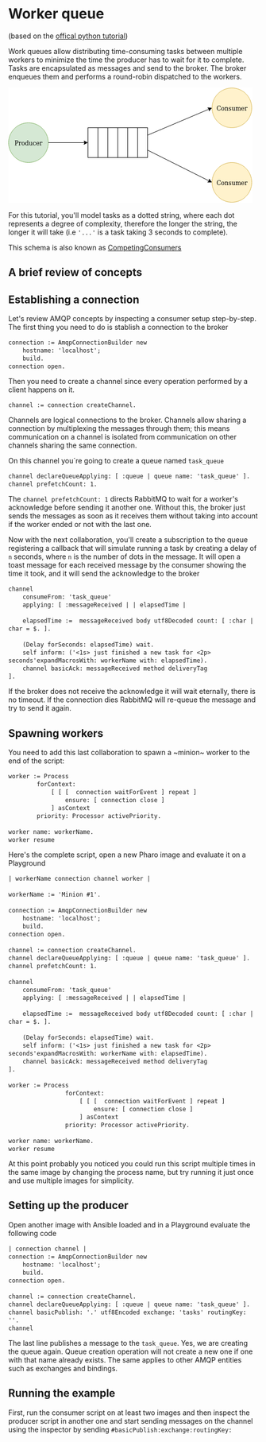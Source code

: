 # Worker queue
(based on the [offical python tutorial](https://www.rabbitmq.com/tutorials/tutorial-two-python.html))

Work queues allow distributing time-consuming tasks between multiple workers to minimize the time the producer has to wait for it to complete. Tasks are encapsulated as messages and send to the broker. The broker enqueues them and performs a round-robin dispatched to the workers.

![Diagram of producer/consumer](pc.png)

For this tutorial, you'll model tasks as a dotted string, where each dot represents a degree of complexity, therefore the longer the string, the longer it will take (i.e `'...'` is a task taking 3 seconds to complete).

This schema is also known as [CompetingConsumers](https://www.enterpriseintegrationpatterns.com/patterns/messaging/CompetingConsumers.html)

## A brief review of concepts 
## Establishing a connection 

Let's review AMQP concepts by inspecting a consumer setup step-by-step. The first thing you need to do is stablish a connection to the broker

````Smalltalk
connection := AmqpConnectionBuilder new
	hostname: 'localhost';
	build.
connection open.
````

Then you need to create a channel since every operation performed by a client happens on it.

````Smalltalk
channel := connection createChannel.
````

Channels are logical connections to the broker. Channels allow sharing a connection by multiplexing the messages through them; this means communication on a channel is isolated from communication on other channels sharing the same connection. 

On this channel you´re going to create a queue named `task_queue`

````Smalltalk
channel declareQueueApplying: [ :queue | queue name: 'task_queue' ].
channel prefetchCount: 1.
````

The `channel prefetchCount: 1` directs RabbitMQ to wait for a worker's acknowledge before sending it another one. Without this, the broker just sends the messages as soon as it receives them without taking into account if the worker ended or not with the last one.

Now with the next collaboration, you'll create a subscription to the queue registering a callback that will simulate running a task by creating a delay of `n` seconds, where `n` is the number of dots in the message. It will open a toast message for each received message by the consumer showing the time it took, and it will send the acknowledge to the broker

````Smalltalk
channel 
	consumeFrom: 'task_queue'
	applying: [ :messageReceived | | elapsedTime |
	
	elapsedTime :=  messageReceived body utf8Decoded count: [ :char | char = $. ].
	
	(Delay forSeconds: elapsedTime) wait.
	self inform: ('<1s> just finished a new task for <2p> seconds'expandMacrosWith: workerName with: elapsedTime).
	channel basicAck: messageReceived method deliveryTag
].	
````

If the broker does not receive the acknowledge it will wait eternally, there is no timeout. If the connection dies RabbitMQ will re-queue the message and try to send it again.


## Spawning workers

You need to add this last collaboration to spawn a ~minion~ worker to the end of the script:

````Smalltalk
worker := Process
		forContext:
			[ [ [  connection waitForEvent ] repeat ]
				ensure: [ connection close ]
			] asContext
		priority: Processor activePriority.

worker name: workerName.	
worker resume 
````

Here's the complete script, open a new Pharo image and evaluate it on a Playground

```Smalltalk
| workerName connection channel worker |

workerName := 'Minion #1'.

connection := AmqpConnectionBuilder new
	hostname: 'localhost';
	build.
connection open.

channel := connection createChannel.
channel declareQueueApplying: [ :queue | queue name: 'task_queue' ].
channel prefetchCount: 1.

channel 
	consumeFrom: 'task_queue'
	applying: [ :messageReceived | | elapsedTime |
	
	elapsedTime :=  messageReceived body utf8Decoded count: [ :char | char = $. ].
	
	(Delay forSeconds: elapsedTime) wait.
	self inform: ('<1s> just finished a new task for <2p> seconds'expandMacrosWith: workerName with: elapsedTime).
	channel basicAck: messageReceived method deliveryTag
].	

worker := Process
				forContext:
					[ [ [  connection waitForEvent ] repeat ]
						ensure: [ connection close ]
					] asContext
				priority: Processor activePriority.

worker name: workerName.	
worker resume 
````

At this point probably you noticed you could run this script multiple times in the same image by changing the process name,  but try running it just once and use multiple images for simplicity.

## Setting up the producer

Open another image with Ansible loaded and in a Playground evaluate the following code

````Smalltalk
| connection channel |
connection := AmqpConnectionBuilder new
	hostname: 'localhost';
	build.
connection open.

channel := connection createChannel.
channel declareQueueApplying: [ :queue | queue name: 'task_queue' ].
channel basicPublish: '.' utf8Encoded exchange: 'tasks' routingKey: ''.
channel
````

The last line publishes a message to the `task_queue`. Yes, we are creating the queue again. Queue creation operation will not create a new one if one with that name already exists. The same applies to other AMQP entities such as exchanges and bindings. 

## Running the example

First, run the consumer script on at least two images and then inspect the producer script in another one and start sending messages on the channel using the inspector by sending `#basicPublish:exchange:routingKey:`

